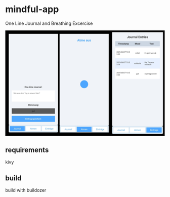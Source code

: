 # mindful-app
One Line Journal and Breathing Excercise

![PREVIEW](preview.jpg)

## requirements

kivy

## build

build with buildozer
